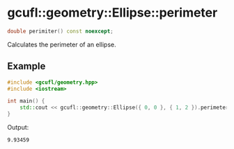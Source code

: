 # gcufl::geometry::Ellipse::perimeter
```cpp
double perimiter() const noexcept;
```
Calculates the perimeter of an ellipse.
## Example
```cpp
#include <gcufl/geometry.hpp>
#include <iostream>

int main() {
	std::cout << gcufl::geometry::Ellipse({ 0, 0 }, { 1, 2 }).perimeter() << '\n';
}
```
Output:
```
9.93459
```

